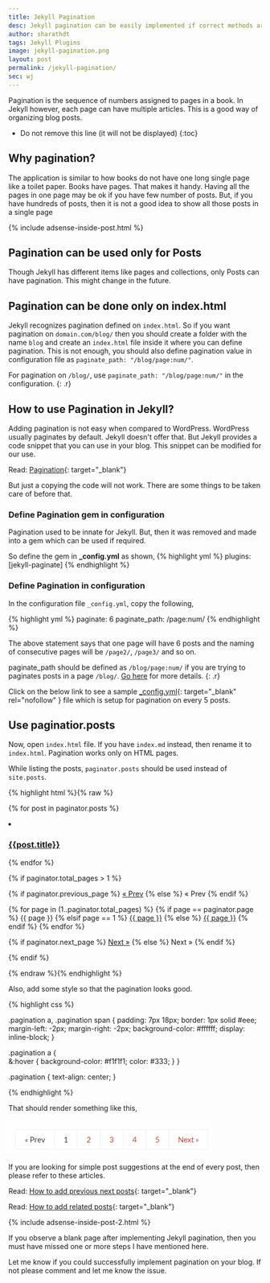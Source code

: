 ```yaml
---
title: Jekyll Pagination
desc: Jekyll pagination can be easily implemented if correct methods are followed. I often get asked by people that why do they see a blank page when pagination is implemented. I will be discussing those issues in this article.
author: sharathdt
tags: Jekyll Plugins
image: jekyll-pagination.png
layout: post
permalink: /jekyll-pagination/
sec: wj
---
```


Pagination is the sequence of numbers assigned to pages in a book. In Jekyll however, each page can have multiple articles. This is a good way of organizing blog posts.

* Do not remove this line (it will not be displayed) 
{:toc}

## Why pagination?

The application is similar to how books do not have one long single page like a toilet paper. Books have pages. That makes it handy. Having all the pages in one page may be ok if you have few number of posts. But, if you have hundreds of posts, then it is not a good idea to show all those posts in a single page

{% include adsense-inside-post.html %}


## Pagination can be used only for Posts
Though Jekyll has different items like pages and collections, only Posts can have pagination. This might change in the future.

## Pagination can be done only on index.html
Jekyll recognizes pagination defined on ``index.html``. So if you want pagination on ``domain.com/blog/`` then you should create a folder with the name ``blog`` and create an ``index.html`` file inside it where you can define pagination. This is not enough, you should also define pagination value in configuration file as ``paginate_path: "/blog/page:num/"``.

For pagination on ``/blog/``, use ``paginate_path: "/blog/page:num/"`` in the configuration.
{: .r}


## How to use Pagination in Jekyll?
Adding pagination is not easy when compared to WordPress. WordPress usually paginates by default. Jekyll doesn't offer that. But Jekyll provides a code snippet that you can use in your blog. This snippet can be modified for our use.

Read: [Pagination](https://jekyllrb.com/docs/pagination/){: target="_blank"}

But just a copying the code will not work. There are some things to be taken care of before that.

### Define Pagination gem in configuration
Pagination used to be innate for Jekyll. But, then it was removed and made into a gem which can be used if required.

So define the gem in **_config.yml** as shown,
{% highlight yml %}
plugins: [jekyll-paginate] 
{% endhighlight %}

### Define Pagination in configuration
In the configuration file ``_config.yml``, copy the following,

{% highlight yml %}
paginate: 6
paginate_path: /page:num/
{% endhighlight %}

The above statement says that one page will have 6 posts and the naming of consecutive pages will be ``/page2/``, ``/page3/`` and so on.

paginate_path should be defined as ``/blog/page:num/`` if you are trying to paginates posts in a page ``/blog/``. [Go here](#pagination-can-be-done-only-on-indexhtml) for more details. 
{: .r}

Click on the below link to see a sample [_config.yml](https://raw.githubusercontent.com/sharu725/bare-minimum/master/_config.yml){: target="_blank" rel="nofollow" } file which is setup for pagination on every 5 posts.

## Use paginatior.posts

Now, open ``index.html`` file. If you have ``index.md`` instead, then rename it to ``index.html``. Pagination works only on HTML pages.

While listing the posts, ``paginator.posts`` should be used instead of ``site.posts``.

{% highlight html %}{% raw %}

<!-- post list -->
{% for post in paginator.posts %}
<li><a href="{{post.url | prepend: site.baseurl}}"><h3>{{post.title}}</h3></a></li>
{% endfor %}


<!-- pagination -->
{% if paginator.total_pages > 1 %}
<div class="pagination"> 
  {% if paginator.previous_page %}
    <a href="{{ paginator.previous_page_path | prepend: site.baseurl | replace: '//', '/' }}">&laquo; Prev</a>
  {% else %}
    <span>&laquo; Prev</span>
  {% endif %}

  {% for page in (1..paginator.total_pages) %}
    {% if page == paginator.page %}
      <span class="webjeda">{{ page }}</span>
    {% elsif page == 1 %}
      <a href="/">{{ page }}</a>
    {% else %}
      <a href="{{ site.paginate_path | prepend: site.baseurl | replace: '//', '/' | replace: ':num', page }}">{{ page }}</a>
    {% endif %}
  {% endfor %}

  {% if paginator.next_page %}
    <a href="{{ paginator.next_page_path | prepend: site.baseurl | replace: '//', '/' }}">Next &raquo;</a>
  {% else %}
    <span>Next &raquo;</span>
  {% endif %}
</div>
{% endif %}

{% endraw %}{% endhighlight %}

Also, add some style so that the pagination looks good.

{% highlight css %}

.pagination a, .pagination span {
    padding: 7px 18px;
    border: 1px solid #eee;
    margin-left: -2px;
    margin-right: -2px;
    background-color: #ffffff;
    display: inline-block;
  }

.pagination a {    
    &:hover {
        background-color: #f1f1f1;
        color: #333;
    }
 }

.pagination {
    text-align: center;
 }

{% endhighlight %}

That should render something like this,

![Jekyll Pagination Example](/images/jekyll-pagination-example.png)


If you are looking for simple post suggestions at the end of every post, then please refer to these articles.

Read: [How to add previous next posts](/related-post-jekyll/){: target="_blank"}

Read: [How to add related posts](/jekyll-related-posts/){: target="_blank"}

{% include adsense-inside-post-2.html %}

If you observe a blank page after implementing Jekyll pagination, then you must have missed one or more steps I have mentioned here. 

Let me know if you could successfully implement pagination on your blog. If not please comment and let me know the issue.